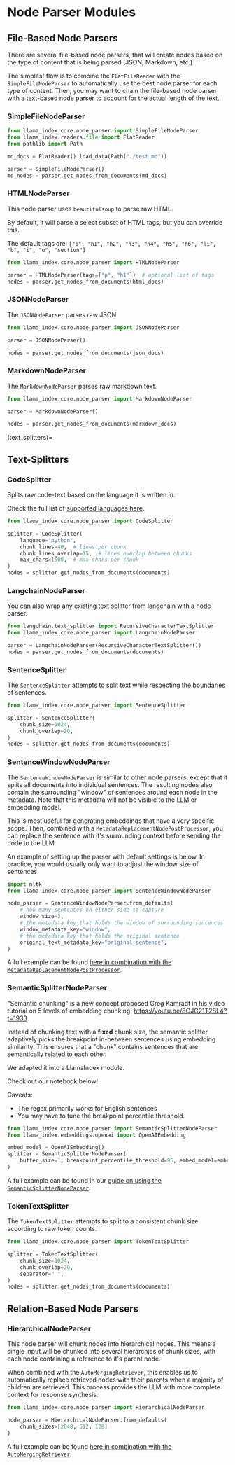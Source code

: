 # Node Parser Modules

## File-Based Node Parsers

There are several file-based node parsers, that will create nodes based on the type of content that is being parsed (JSON, Markdown, etc.)

The simplest flow is to combine the `FlatFileReader` with the `SimpleFileNodeParser` to automatically use the best node parser for each type of content. Then, you may want to chain the file-based node parser with a text-based node parser to account for the actual length of the text.

### SimpleFileNodeParser

```python
from llama_index.core.node_parser import SimpleFileNodeParser
from llama_index.readers.file import FlatReader
from pathlib import Path

md_docs = FlatReader().load_data(Path("./test.md"))

parser = SimpleFileNodeParser()
md_nodes = parser.get_nodes_from_documents(md_docs)
```

### HTMLNodeParser

This node parser uses `beautifulsoup` to parse raw HTML.

By default, it will parse a select subset of HTML tags, but you can override this.

The default tags are: `["p", "h1", "h2", "h3", "h4", "h5", "h6", "li", "b", "i", "u", "section"]`

```python
from llama_index.core.node_parser import HTMLNodeParser

parser = HTMLNodeParser(tags=["p", "h1"])  # optional list of tags
nodes = parser.get_nodes_from_documents(html_docs)
```

### JSONNodeParser

The `JSONNodeParser` parses raw JSON.

```python
from llama_index.core.node_parser import JSONNodeParser

parser = JSONNodeParser()

nodes = parser.get_nodes_from_documents(json_docs)
```

### MarkdownNodeParser

The `MarkdownNodeParser` parses raw markdown text.

```python
from llama_index.core.node_parser import MarkdownNodeParser

parser = MarkdownNodeParser()

nodes = parser.get_nodes_from_documents(markdown_docs)
```

(text_splitters)=

## Text-Splitters

### CodeSplitter

Splits raw code-text based on the language it is written in.

Check the full list of [supported languages here](https://github.com/grantjenks/py-tree-sitter-languages#license).

```python
from llama_index.core.node_parser import CodeSplitter

splitter = CodeSplitter(
    language="python",
    chunk_lines=40,  # lines per chunk
    chunk_lines_overlap=15,  # lines overlap between chunks
    max_chars=1500,  # max chars per chunk
)
nodes = splitter.get_nodes_from_documents(documents)
```

### LangchainNodeParser

You can also wrap any existing text splitter from langchain with a node parser.

```python
from langchain.text_splitter import RecursiveCharacterTextSplitter
from llama_index.core.node_parser import LangchainNodeParser

parser = LangchainNodeParser(RecursiveCharacterTextSplitter())
nodes = parser.get_nodes_from_documents(documents)
```

### SentenceSplitter

The `SentenceSplitter` attempts to split text while respecting the boundaries of sentences.

```python
from llama_index.core.node_parser import SentenceSplitter

splitter = SentenceSplitter(
    chunk_size=1024,
    chunk_overlap=20,
)
nodes = splitter.get_nodes_from_documents(documents)
```

### SentenceWindowNodeParser

The `SentenceWindowNodeParser` is similar to other node parsers, except that it splits all documents into individual sentences. The resulting nodes also contain the surrounding "window" of sentences around each node in the metadata. Note that this metadata will not be visible to the LLM or embedding model.

This is most useful for generating embeddings that have a very specific scope. Then, combined with a `MetadataReplacementNodePostProcessor`, you can replace the sentence with it's surrounding context before sending the node to the LLM.

An example of setting up the parser with default settings is below. In practice, you would usually only want to adjust the window size of sentences.

```python
import nltk
from llama_index.core.node_parser import SentenceWindowNodeParser

node_parser = SentenceWindowNodeParser.from_defaults(
    # how many sentences on either side to capture
    window_size=3,
    # the metadata key that holds the window of surrounding sentences
    window_metadata_key="window",
    # the metadata key that holds the original sentence
    original_text_metadata_key="original_sentence",
)
```

A full example can be found [here in combination with the `MetadataReplacementNodePostProcessor`](/examples/node_postprocessor/MetadataReplacementDemo.ipynb).

### SemanticSplitterNodeParser

"Semantic chunking" is a new concept proposed Greg Kamradt in his video tutorial on 5 levels of embedding chunking: https://youtu.be/8OJC21T2SL4?t=1933.

Instead of chunking text with a **fixed** chunk size, the semantic splitter adaptively picks the breakpoint in-between sentences using embedding similarity. This ensures that a "chunk" contains sentences that are semantically related to each other.

We adapted it into a LlamaIndex module.

Check out our notebook below!

Caveats:

- The regex primarily works for English sentences
- You may have to tune the breakpoint percentile threshold.

```python
from llama_index.core.node_parser import SemanticSplitterNodeParser
from llama_index.embeddings.openai import OpenAIEmbedding

embed_model = OpenAIEmbedding()
splitter = SemanticSplitterNodeParser(
    buffer_size=1, breakpoint_percentile_threshold=95, embed_model=embed_model
)
```

A full example can be found in our [guide on using the `SemanticSplitterNodeParser`](/examples/node_parsers/semantic_chunking.ipynb).

### TokenTextSplitter

The `TokenTextSplitter` attempts to split to a consistent chunk size according to raw token counts.

```python
from llama_index.core.node_parser import TokenTextSplitter

splitter = TokenTextSplitter(
    chunk_size=1024,
    chunk_overlap=20,
    separator=" ",
)
nodes = splitter.get_nodes_from_documents(documents)
```

## Relation-Based Node Parsers

### HierarchicalNodeParser

This node parser will chunk nodes into hierarchical nodes. This means a single input will be chunked into several hierarchies of chunk sizes, with each node containing a reference to it's parent node.

When combined with the `AutoMergingRetriever`, this enables us to automatically replace retrieved nodes with their parents when a majority of children are retrieved. This process provides the LLM with more complete context for response synthesis.

```python
from llama_index.core.node_parser import HierarchicalNodeParser

node_parser = HierarchicalNodeParser.from_defaults(
    chunk_sizes=[2048, 512, 128]
)
```

A full example can be found [here in combination with the `AutoMergingRetriever`](/examples/retrievers/auto_merging_retriever.ipynb).
